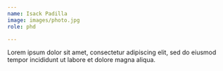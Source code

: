 ```yaml
---
name: Isack Padilla
image: images/photo.jpg
role: phd

---
```


Lorem ipsum dolor sit amet, consectetur adipiscing elit, sed do eiusmod tempor incididunt ut labore et dolore magna aliqua.
